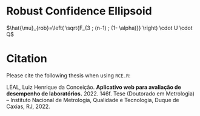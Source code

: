 # Robust Confidence Ellipsoid




$\hat{\mu}_{rob}=\left( \sqrt{F_{3 ; (n-1) ; (1- \alpha)}} \right) \cdot U \cdot Q$

# Citation

Please cite the following thesis when using `RCE.R`:

LEAL, Luiz Henrique da Conceição. <b>Aplicativo web para avaliação de desempenho de laboratórios.</b> 2022. 146f. Tese (Doutorado em Metrologia) – Instituto Nacional de Metrologia, Qualidade e Tecnologia, Duque de Caxias, RJ, 2022.
